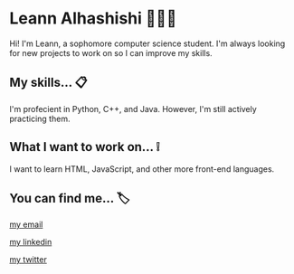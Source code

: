 # Leann Alhashishi 👩🏽‍💻
Hi! I'm Leann, a sophomore computer science student. I'm always looking for new projects to work on so I can improve my skills.



## My skills... 📋
I'm profecient in Python, C++, and Java. However, I'm still actively practicing them.


## What I want to work on... ❕
I want to learn HTML, JavaScript, and other more front-end languages.


## You can find me... 🏷
[my email](leannalhashishi@gmail.com)

[my linkedin](https://www.linkedin.com/in/leann-alhashishi-7b6087218/)

[my twitter](twitter.com/leannleannz)


<!---
leann-z/leann-z is a ✨ special ✨ repository because its `README.md` (this file) appears on your GitHub profile.
You can click the Preview link to take a look at your changes.
--->
